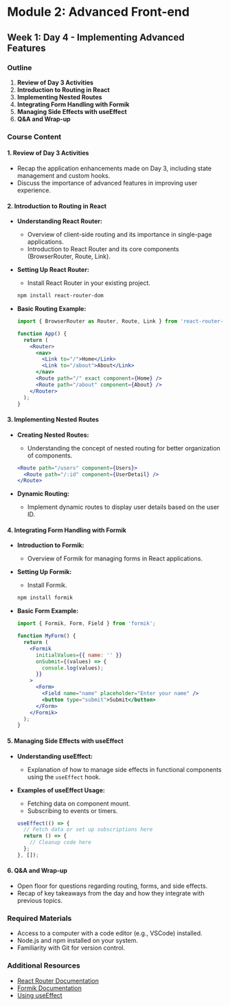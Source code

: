 # Module 2: Advanced Front-end
## Week 1: Day 4 - Implementing Advanced Features

### Outline
1. **Review of Day 3 Activities**
2. **Introduction to Routing in React**
3. **Implementing Nested Routes**
4. **Integrating Form Handling with Formik**
5. **Managing Side Effects with useEffect**
6. **Q&A and Wrap-up**

### Course Content

#### 1. Review of Day 3 Activities
- Recap the application enhancements made on Day 3, including state management and custom hooks.
- Discuss the importance of advanced features in improving user experience.

#### 2. Introduction to Routing in React
- **Understanding React Router:**
  - Overview of client-side routing and its importance in single-page applications.
  - Introduction to React Router and its core components (BrowserRouter, Route, Link).

- **Setting Up React Router:**
  - Install React Router in your existing project.

  ```bash
  npm install react-router-dom
  ```

- **Basic Routing Example:**

  ```jsx
  import { BrowserRouter as Router, Route, Link } from 'react-router-dom';

  function App() {
    return (
      <Router>
        <nav>
          <Link to="/">Home</Link>
          <Link to="/about">About</Link>
        </nav>
        <Route path="/" exact component={Home} />
        <Route path="/about" component={About} />
      </Router>
    );
  }
  ```

#### 3. Implementing Nested Routes
- **Creating Nested Routes:**
  - Understanding the concept of nested routing for better organization of components.

  ```jsx
  <Route path="/users" component={Users}>
    <Route path="/:id" component={UserDetail} />
  </Route>
  ```

- **Dynamic Routing:**
  - Implement dynamic routes to display user details based on the user ID.

#### 4. Integrating Form Handling with Formik
- **Introduction to Formik:**
  - Overview of Formik for managing forms in React applications.

- **Setting Up Formik:**
  - Install Formik.

  ```bash
  npm install formik
  ```

- **Basic Form Example:**

  ```jsx
  import { Formik, Form, Field } from 'formik';

  function MyForm() {
    return (
      <Formik
        initialValues={{ name: '' }}
        onSubmit={(values) => {
          console.log(values);
        }}
      >
        <Form>
          <Field name="name" placeholder="Enter your name" />
          <button type="submit">Submit</button>
        </Form>
      </Formik>
    );
  }
  ```

#### 5. Managing Side Effects with useEffect
- **Understanding useEffect:**
  - Explanation of how to manage side effects in functional components using the `useEffect` hook.

- **Examples of useEffect Usage:**
  - Fetching data on component mount.
  - Subscribing to events or timers.

  ```jsx
  useEffect(() => {
    // Fetch data or set up subscriptions here
    return () => {
      // Cleanup code here
    };
  }, []);
  ```

#### 6. Q&A and Wrap-up
- Open floor for questions regarding routing, forms, and side effects.
- Recap of key takeaways from the day and how they integrate with previous topics.

### Required Materials
- Access to a computer with a code editor (e.g., VSCode) installed.
- Node.js and npm installed on your system.
- Familiarity with Git for version control.

### Additional Resources
- [React Router Documentation](https://reactrouter.com/)
- [Formik Documentation](https://formik.org/docs/overview)
- [Using useEffect](https://reactjs.org/docs/hooks-effect.html)



